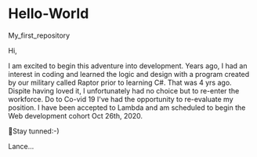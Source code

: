 # Hello-World
My_first_repository

Hi,

I am excited to begin this adventure into development. Years ago, I had an interest in coding and learned the logic and design with a program created by our military called Raptor prior to learning C#. That was 4 yrs ago. Dispite having loved it, I unfortunately had no choice but to re-enter the workforce. Do to Co-vid 19 I've had the opportunity to re-evaluate my position. I have been accepted to Lambda and am scheduled to begin the Web development cohort Oct 26th, 2020.

🤞Stay tunned:-)

Lance...
